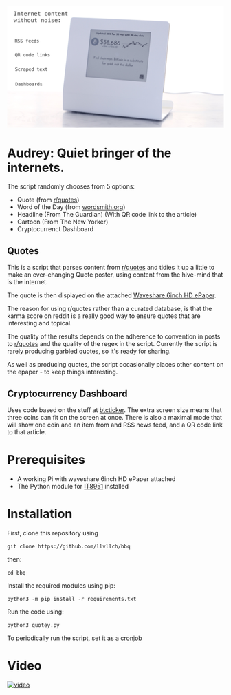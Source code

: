 

![Action Shot](/images/AudreyVid.jpg)

# Audrey: Quiet bringer of the internets.

The script randomly chooses from 5 options:

- Quote (from [r/quotes](https://reddit.com/r/quotes))
- Word of the Day (from [wordsmith.org](https://wordsmith.org))
- Headline (From The Guardian) (With QR code link to the article)
- Cartoon (From The New Yorker)
- Cryptocurrenct Dashboard

## Quotes

This is a script that parses content from [r/quotes](https://reddit.com/r/quotes) and tidies it up a little to make an ever-changing Quote poster, using content from the hive-mind that is the internet.

The quote is then displayed on the attached [Waveshare 6inch HD ePaper](https://www.waveshare.com/6inch-hd-e-paper-hat.htm).

The reason for using r/quotes rather than a curated database, is that the karma score on reddit is a really good way to ensure quotes that are interesting and topical. 

The quality of the results depends on the adherence to convention in posts to [r/quotes](https://reddit.com/r/quotes) and the quality of the regex in the script. Currently the script is rarely producing garbled quotes, so it's ready for sharing. 

As well as producing quotes, the script occasionally places other content on the epaper - to keep things interesting.

## Cryptocurrency Dashboard

Uses code based on the stuff at [btcticker](http://github.com/llvllch/btcticker). The extra screen size means that three coins can fit on the screen at once. There is also a maximal mode that will show one coin and an item from and RSS news feed, and a QR code link to that article.

# Prerequisites

- A working Pi with waveshare 6inch HD ePaper attached
- The Python module for [IT8951](https://github.com/GregDMeyer/IT8951) installed

# Installation


First, clone this repository using

    git clone https://github.com/llvllch/bbq

then:

    cd bbq
    
Install the required modules using pip:

    python3 -m pip install -r requirements.txt


Run the code using:

    python3 quotey.py
    
To periodically run the script, set it as a [cronjob](https://opensource.com/article/17/11/how-use-cron-linux)

# Video

[![video](https://img.youtube.com/vi/-270Nn1V2hQ/0.jpg)](https://www.youtube.com/watch?v=rRd_NkeSurI)

